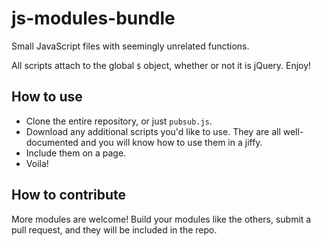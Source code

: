 # js-modules-bundle

Small JavaScript files with seemingly unrelated functions.

All scripts attach to the global `$` object, whether or not it is jQuery. Enjoy!

## How to use

* Clone the entire repository, or just `pubsub.js`.
* Download any additional scripts you'd like to use.
  They are all well-documented and you will know how to use them in a jiffy.
* Include them on a page.
* Voila!

## How to contribute

More modules are welcome! Build your modules like the others, submit a pull
request, and they will be included in the repo.
